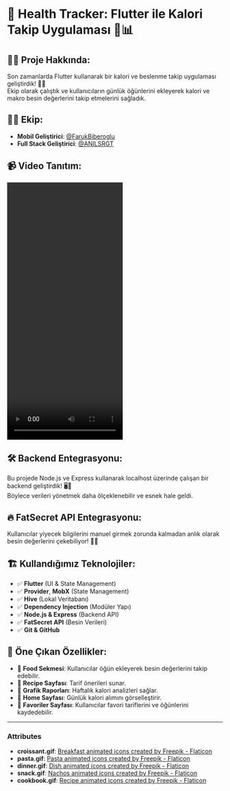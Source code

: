 # 🚀 Health Tracker: Flutter ile Kalori Takip Uygulaması 🥗📊

## 👊🏻 Proje Hakkında:

Son zamanlarda Flutter kullanarak bir kalori ve beslenme takip uygulaması geliştirdik! 📱💡  
Ekip olarak çalıştık ve kullanıcıların günlük öğünlerini ekleyerek kalori ve makro besin değerlerini takip etmelerini sağladık.

## 🙏🏻 Ekip:

- **Mobil Geliştirici**: [@FarukBiberoglu](https://github.com/FarukBiberoglu)
- **Full Stack Geliştirici**: [@ANILSRGT](https://github.com/ANILSRGT)

## 📹 Video Tanıtım:

<video width="270" height="600" controls>
  <source src="resources/calory_tool.mp4" type="video/mp4">
</video>

## 🛠 Backend Entegrasyonu:

Bu projede Node.js ve Express kullanarak localhost üzerinde çalışan bir backend geliştirdik! 🖥️📡  
Böylece verileri yönetmek daha ölçeklenebilir ve esnek hale geldi.

## 🔥 FatSecret API Entegrasyonu:

Kullanıcılar yiyecek bilgilerini manuel girmek zorunda kalmadan anlık olarak besin değerlerini çekebiliyor! 🛒✨

## 🏗 Kullandığımız Teknolojiler:

- ✅ **Flutter** (UI & State Management)
- ✅ **Provider**, **MobX** (State Management)
- ✅ **Hive** (Lokal Veritabanı)
- ✅ **Dependency Injection** (Modüler Yapı)
- ✅ **Node.js & Express** (Backend API)
- ✅ **FatSecret API** (Besin Verileri)
- ✅ **Git & GitHub**

## 📌 Öne Çıkan Özellikler:

- 🔹 **Food Sekmesi**: Kullanıcılar öğün ekleyerek besin değerlerini takip edebilir.
- 🔹 **Recipe Sayfası**: Tarif önerileri sunar.
- 🔹 **Grafik Raporları**: Haftalık kalori analizleri sağlar.
- 🔹 **Home Sayfası**: Günlük kalori alımını görselleştirir.
- 🔹 **Favoriler Sayfası**: Kullanıcılar favori tariflerini ve öğünlerini kaydedebilir.

---

### Attributes

- **croissant.gif**: <a href="https://www.flaticon.com/free-animated-icons/breakfast" title="breakfast animated icons">Breakfast animated icons created by Freepik - Flaticon</a>
- **pasta.gif**: <a href="https://www.flaticon.com/free-animated-icons/pasta" title="pasta animated icons">Pasta animated icons created by Freepik - Flaticon</a>
- **dinner.gif**: <a href="https://www.flaticon.com/free-animated-icons/dish" title="dish animated icons">Dish animated icons created by Freepik - Flaticon</a>
- **snack.gif**: <a href="https://www.flaticon.com/free-animated-icons/nachos" title="nachos animated icons">Nachos animated icons created by Freepik - Flaticon</a>
- **cookbook.gif**: <a href="https://www.flaticon.com/free-animated-icons/recipe" title="recipe animated icons">Recipe animated icons created by Freepik - Flaticon</a>
